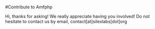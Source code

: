 #Contribute to Amfphp

Hi, thanks for asking!
We really appreciate having you involved! Do not hesitate to contact us by email, contact[at]silexlabs[dot]org